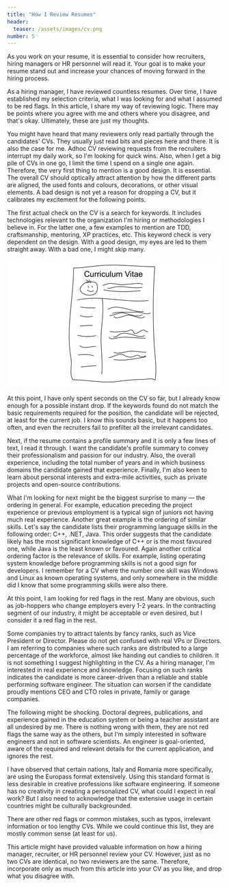 ```yaml
---
title: "How I Review Resumes"
header:
  teaser: /assets/images/cv.png
number: 5
---
```

As you work on your resume, it is essential to consider how recruiters, hiring managers or HR personnel will read it. Your goal is to make your resume stand out and increase your chances of moving forward in the hiring process.

As a hiring manager, I have reviewed countless resumes. Over time, I have established my selection criteria, what I was looking for and what I assumed to be red flags. In this article, I share my way of reviewing logic. There may be points where you agree with me and others where you disagree, and that's okay. Ultimately, these are just my thoughts.

You might have heard that many reviewers only read partially through the candidates' CVs. They usually just read bits and pieces here and there. It is also the case for me. Adhoc CV reviewing requests from the recruiters interrupt my daily work, so I'm looking for quick wins. Also, when I get a big pile of CVs in one go, I limit the time I spend on a single one again. Therefore, the very first thing to mention is a good design. It is essential. The overall CV should optically attract attention by how the different parts are aligned, the used fonts and colours, decorations, or other visual elements. A bad design is not yet a reason for dropping a CV, but it calibrates my excitement for the following points.

The first actual check on the CV is a search for keywords. It includes technologies relevant to the organization I'm hiring or methodologies I believe in. For the latter one, a few examples to mention are TDD, craftsmanship, mentoring, XP practices, etc. This keyword check is very dependent on the design. With a good design, my eyes are led to them straight away. With a bad one, I might skip many.

![](/assets/images/cv.png)

At this point, I have only spent seconds on the CV so far, but I already know enough for a possible instant drop. If the keywords found do not match the basic requirements required for the position, the candidate will be rejected, at least for the current job. I know this sounds basic, but it happens too often, and even the recruiters fail to prefilter all the irrelevant candidates.

Next, if the resume contains a profile summary and it is only a few lines of text, I read it through. I want the candidate's profile summary to convey their professionalism and passion for our industry. Also, the overall experience, including the total number of years and in which business domains the candidate gained that experience. Finally, I'm also keen to learn about personal interests and extra-mile activities, such as private projects and open-source contributions.

What I'm looking for next might be the biggest surprise to many — the ordering in general. For example, education preceding the project experience or previous employment is a typical sign of juniors not having much real experience. Another great example is the ordering of similar skills. Let's say the candidate lists their programming language skills in the following order: C++, .NET, Java. This order suggests that the candidate likely has the most significant knowledge of C++ or is the most favoured one, while Java is the least known or favoured. Again another critical ordering factor is the relevance of skills. For example, listing operating system knowledge before programming skills is not a good sign for developers. I remember for a CV where the number one skill was Windows and Linux as known operating systems, and only somewhere in the middle did I know that some programming skills were also there.

At this point, I am looking for red flags in the rest. Many are obvious, such as job-hoppers who change employers every 1-2 years. In the contracting segment of our industry, it might be acceptable or even desired, but I consider it a red flag in the rest.

Some companies try to attract talents by fancy ranks, such as Vice President or Director. Please do not get confused with real VPs or Directors. I am referring to companies where such ranks are distributed to a large percentage of the workforce, almost like handing out candies to children. It is not something I suggest highlighting in the CV. As a hiring manager, I'm interested in real experience and knowledge. Focusing on such ranks indicates the candidate is more career-driven than a reliable and stable performing software engineer. The situation can worsen if the candidate proudly mentions CEO and CTO roles in private, family or garage companies.

The following might be shocking. Doctoral degrees, publications, and experience gained in the education system or being a teacher assistant are all undesired by me. There is nothing wrong with them, they are not red flags the same way as the others, but I'm simply interested in software engineers and not in software scientists. An engineer is goal-oriented, aware of the required and relevant details for the current application, and ignores the rest.

I have observed that certain nations, Italy and Romania more specifically, are using the Europass format extensively. Using this standard format is less desirable in creative professions like software engineering. If someone has no creativity in creating a personalized CV, what could I expect in real work? But I also need to acknowledge that the extensive usage in certain countries might be culturally backgrounded.

There are other red flags or common mistakes, such as typos, irrelevant information or too lengthy CVs. While we could continue this list, they are mostly common sense (at least for us).

This article might have provided valuable information on how a hiring manager, recruiter, or HR personnel review your CV. However, just as no two CVs are identical, no two reviewers are the same. Therefore, incorporate only as much from this article into your CV as you like, and drop what you disagree with.
